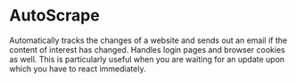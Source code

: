 # AutoScrape

Automatically tracks the changes of a website and sends out an email if the content of interest has changed. Handles login pages and browser cookies as well. This is particularly useful when you are waiting for an update upon which you have to react immediately.
